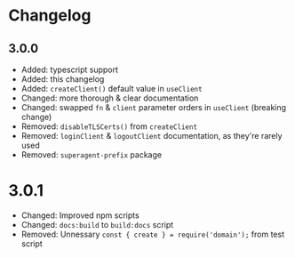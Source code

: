 # Changelog

## 3.0.0
- Added: typescript support
- Added: this changelog
- Added: `createClient()` default value in `useClient`
- Changed: more thorough & clear documentation
- Changed: swapped `fn` & `client` parameter orders in `useClient` (breaking change)
- Removed: `disableTLSCerts()` from `createClient`
- Removed: `loginClient` & `logoutClient` documentation, as they're rarely used
- Removed: `superagent-prefix` package

# 3.0.1
- Changed: Improved npm scripts
- Changed: `docs:build` to `build:docs` script
- Removed: Unnessary `const { create } = require('domain');` from test script
